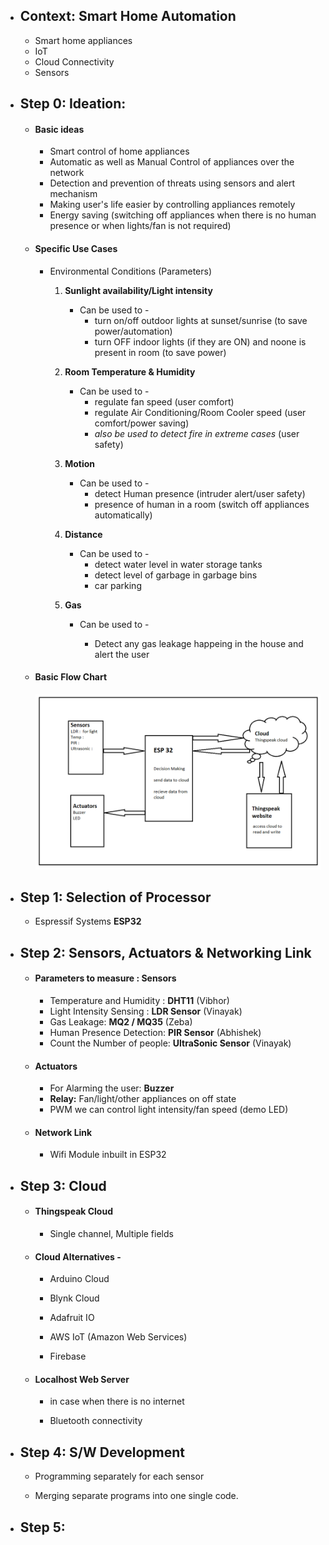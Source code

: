 - ## Context: Smart Home Automation

  - Smart home appliances
  - IoT
  - Cloud Connectivity
  - Sensors

- ## Step 0: Ideation: 

  - #### Basic ideas

    - Smart control of home appliances
    - Automatic as well as Manual Control of appliances over the network
    - Detection and prevention of threats using sensors and alert mechanism
    - Making user's life easier by controlling appliances remotely
    - Energy saving (switching off appliances when there is no human presence or when lights/fan is not required)

  - #### Specific Use Cases

    - Environmental Conditions (Parameters)
      1. **Sunlight availability/Light intensity**
         
         - Can be used to -
           - turn on/off outdoor lights at sunset/sunrise (to save power/automation)
           - turn OFF indoor lights (if they are ON) and noone is present in room (to save power)
         
      2. **Room Temperature & Humidity**
         
         - Can be used to -
           - regulate fan speed (user comfort)
           - regulate Air Conditioning/Room Cooler speed (user comfort/power saving)
           - *also be used to detect fire in extreme cases* (user safety)
         
      3. **Motion**
         
         - Can be used to -
           - detect Human presence (intruder alert/user safety)
           - presence of human in a room (switch off appliances automatically)
         
      4. **Distance**
         
         - Can be used to -
           - detect water level in water storage tanks
           - detect level of garbage in garbage bins
           - car parking
         
      5. **Gas**
      
         - Can be used to - 
      
           - Detect any gas leakage happeing in the house and alert the user
      
           

  - #### Basic Flow Chart

    ![image-20210903101955919](res/flowchart.png)

  

- ## Step 1: Selection of Processor

  - Espressif Systems **ESP32**

    

- ## Step 2: Sensors, Actuators & Networking Link

  - #### Parameters to measure : Sensors
    
    - Temperature and Humidity : **DHT11** (Vibhor)
    - Light Intensity Sensing : **LDR Sensor** (Vinayak)
    - Gas Leakage: **MQ2 / MQ35** (Zeba)
    - Human Presence Detection: **PIR Sensor** (Abhishek)
    - Count the Number of people: **UltraSonic Sensor** (Vinayak)
  - #### Actuators
    
    - For Alarming the user: **Buzzer**
    - **Relay:** Fan/light/other appliances on off state
    - PWM we can control light intensity/fan speed (demo LED)
  - #### Network Link
    
    - Wifi Module inbuilt in ESP32

  

- ## Step 3: Cloud

  - #### Thingspeak Cloud

    - Single channel, Multiple fields 

  - #### Cloud Alternatives - 

    - Arduino Cloud

    - Blynk Cloud

    - Adafruit IO

    - AWS IoT (Amazon Web Services)

    - Firebase

      

  - #### Localhost Web Server
    
    - in case when there is no internet
    
    - Bluetooth connectivity
    
      

- ## Step 4: S/W Development

  - Programming separately for each sensor

  - Merging separate programs into one single code.

    

- ## Step 5: 

